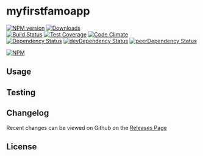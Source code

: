 # myfirstfamoapp 
[![NPM version](https://badge.fury.io/js/myfirstfamoapp.svg)](http://badge.fury.io/js/myfirstfamoapp) [![Downloads](http://img.shields.io/npm/dm/myfirstfamoapp.svg)](http://badge.fury.io/js/myfirstfamoapp)   
[![Build Status](https://travis-ci.org/raj-sathyaseelan/myfirstfamoapp.svg?branch=master)](https://travis-ci.org/raj-sathyaseelan/myfirstfamoapp) [![Test Coverage](https://codeclimate.com/github/raj-sathyaseelan/myfirstfamoapp/badges/coverage.svg)](https://codeclimate.com/github/raj-sathyaseelan/myfirstfamoapp) [![Code Climate](https://codeclimate.com/github/raj-sathyaseelan/myfirstfamoapp/badges/gpa.svg)](https://codeclimate.com/github/raj-sathyaseelan/myfirstfamoapp)   
[![Dependency Status](https://david-dm.org/raj-sathyaseelan/myfirstfamoapp.svg)](https://david-dm.org/raj-sathyaseelan/myfirstfamoapp) [![devDependency Status](https://david-dm.org/raj-sathyaseelan/myfirstfamoapp/dev-status.svg)](https://david-dm.org/raj-sathyaseelan/myfirstfamoapp#info=devDependencies) [![peerDependency Status](https://david-dm.org/raj-sathyaseelan/myfirstfamoapp/peer-status.svg)](https://david-dm.org/raj-sathyaseelan/myfirstfamoapp#info=peerDependencies)    


> 

[![NPM](https://nodei.co/npm/myfirstfamoapp.png?downloads=true&downloadRank=true&stars=true)](https://nodei.co/npm/myfirstfamoapp)

## Usage


## Testing


## Changelog

Recent changes can be viewed on Github on the [Releases Page](https://github.com/raj-sathyaseelan/myfirstfamoapp/releases)

## License


